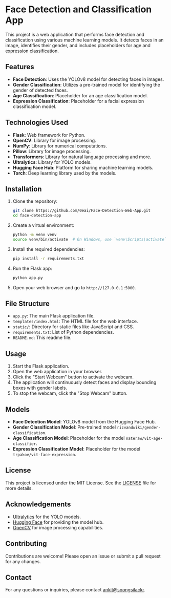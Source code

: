 # Face Detection and Classification App

This project is a web application that performs face detection and classification using various machine learning models. It detects faces in an image, identifies their gender, and includes placeholders for age and expression classification.

## Features

- **Face Detection**: Uses the YOLOv8 model for detecting faces in images.
- **Gender Classification**: Utilizes a pre-trained model for identifying the gender of detected faces.
- **Age Classification**: Placeholder for an age classification model.
- **Expression Classification**: Placeholder for a facial expression classification model.

## Technologies Used

- **Flask**: Web framework for Python.
- **OpenCV**: Library for image processing.
- **NumPy**: Library for numerical computations.
- **Pillow**: Library for image processing.
- **Transformers**: Library for natural language processing and more.
- **Ultralytics**: Library for YOLO models.
- **Hugging Face Hub**: Platform for sharing machine learning models.
- **Torch**: Deep learning library used by the models.

## Installation

1. Clone the repository:
    ```sh
    git clone https://github.com/0eai/Face-Detection-Web-App.git
    cd face-detection-app
    ```

2. Create a virtual environment:
    ```sh
    python -m venv venv
    source venv/bin/activate  # On Windows, use `venv\Scripts\activate`
    ```

3. Install the required dependencies:
    ```sh
    pip install -r requirements.txt
    ```

4. Run the Flask app:
    ```sh
    python app.py
    ```

5. Open your web browser and go to `http://127.0.0.1:5000`.

## File Structure

- `app.py`: The main Flask application file.
- `templates/index.html`: The HTML file for the web interface.
- `static/`: Directory for static files like JavaScript and CSS.
- `requirements.txt`: List of Python dependencies.
- `README.md`: This readme file.

## Usage

1. Start the Flask application.
2. Open the web application in your browser.
3. Click the "Start Webcam" button to activate the webcam.
4. The application will continuously detect faces and display bounding boxes with gender labels.
5. To stop the webcam, click the "Stop Webcam" button.

## Models

- **Face Detection Model**: YOLOv8 model from the Hugging Face Hub.
- **Gender Classification Model**: Pre-trained model `rizvandwiki/gender-classification`.
- **Age Classification Model**: Placeholder for the model `nateraw/vit-age-classifier`.
- **Expression Classification Model**: Placeholder for the model `trpakov/vit-face-expression`.

## License

This project is licensed under the MIT License. See the [LICENSE](LICENSE) file for more details.

## Acknowledgements

- [Ultralytics](https://ultralytics.com) for the YOLO models.
- [Hugging Face](https://huggingface.co/) for providing the model hub.
- [OpenCV](https://opencv.org/) for image processing capabilities.

## Contributing

Contributions are welcome! Please open an issue or submit a pull request for any changes.

## Contact

For any questions or inquiries, please contact [ankit@soongsil<dot>ac<dot>kr](mailto:ankit@soongsil<dot>ac<dot>kr).
